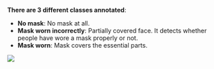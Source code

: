 
**There are 3 different classes annotated**:
- **No mask**: No mask at all.
- **Mask worn incorrectly**: Partially covered face. It detects whether people have wore a mask properly or not.
 - **Mask worn**: Mask covers the essential parts.

![](https://github.com/shejz/face-mask-detector/blob/main/face%20mask%20detection%20v2/mask_wear.gif)
